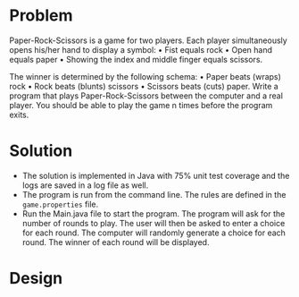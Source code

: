 # Problem
Paper-Rock-Scissors is a game for two players. Each player simultaneously opens his/her hand to display
a symbol:
• Fist equals rock
• Open hand equals paper
• Showing the index and middle finger equals scissors.

The winner is determined by the following schema:
• Paper beats (wraps) rock
• Rock beats (blunts) scissors
• Scissors beats (cuts) paper.
Write a program that plays Paper-Rock-Scissors between the computer and a real player. You should be
able to play the game n times before the program exits.

# Solution
- The solution is implemented in Java with 75% unit test coverage and the logs are saved in a log file as well. 
- The program is run from the command line. The rules are defined in the `game.properties` file.
- Run the Main.java file to start the program. The program will ask for the number of rounds to play. The user
  will then be asked to enter a choice for each round. The computer will randomly generate a choice for each
  round. The winner of each round will be displayed.

# Design


